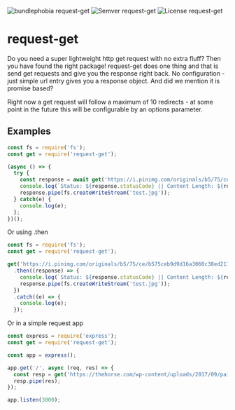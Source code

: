 ![bundlephobia request-get](https://badgen.net/bundlephobia/min/request-get)
![Semver request-get](https://img.shields.io/npm/v/request-get.svg)
![License request-get](https://img.shields.io/npm/l/request-get.svg)
# request-get

Do you need a super lightweight http get request with no extra fluff? Then you have found the right package! request-get does one thing and that is send get requests and give you the response right back. No configuration - just simple url entry gives you a response object. And did we mention it is promise based?

Right now a get request will follow a maximum of 10 redirects - at some point in the future this will be configurable by an options parameter.

## Examples

```js
const fs = require('fs');
const get = require('request-get');

(async () => {
  try {
    const response = await get('https://i.pinimg.com/originals/b5/75/ce/b575ceb9d9d16a3060c38ed211da4efb.jpg');
    console.log(`Status: ${response.statusCode} || Content Length: ${response.headers['content-length']}`);
    response.pipe(fs.createWriteStream('test.jpg'));
  } catch(e) {
    console.log(e);
  };
})();
```

Or using .then

```js
const fs = require('fs');
const get = require('request-get');

get('https://i.pinimg.com/originals/b5/75/ce/b575ceb9d9d16a3060c38ed211da4efb.jpg')
  .then((response) => {
    console.log(`Status: ${response.statusCode} || Content Length: ${response.headers['content-length']}`);
    response.pipe(fs.createWriteStream('test.jpg'));
  })
  .catch((e) => {
    console.log(e);
  });
```

Or in a simple request app

```js
const express = require('express');
const get = require('request-get');

const app = express();

app.get('/', async (req, res) => {
  const resp = get('https://thehorse.com/wp-content/uploads/2017/09/paint-horse-running-in-field.jpg');
  resp.pipe(res);
});

app.listen(3000);
```